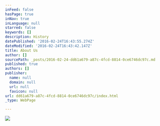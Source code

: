 ```yaml
---
inFeed: false
hasPage: true
inNav: true
inLanguage: null
starred: false
keywords: []
description: History
datePublished: '2016-02-24T16:43:55.274Z'
dateModified: '2016-02-24T16:43:42.147Z'
title: About Us
author: []
sourcePath: _posts/2016-02-24-dd61a679-a87c-4fcd-8814-0ce6746dc97c.md
published: true
authors: []
publisher:
  name: null
  domain: null
  url: null
  favicon: null
url: dd61a679-a87c-4fcd-8814-0ce6746dc97c/index.html
_type: WebPage

---
```

![](https://the-grid-user-content.s3-us-west-2.amazonaws.com/3cfed2a2-c480-4c23-9cfc-0eac78dd17b7.gif)